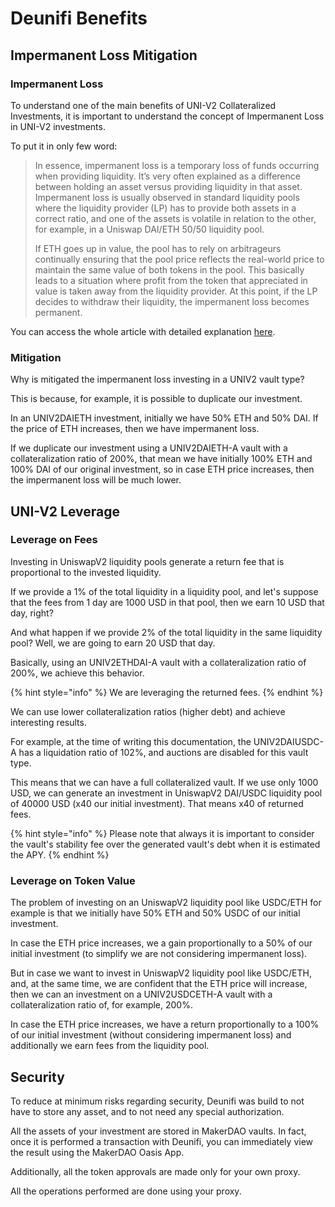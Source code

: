 # Deunifi Benefits

## Impermanent Loss Mitigation

### Impermanent Loss

To understand one of the main benefits of UNI-V2 Collateralized Investments, it is important to understand the concept of Impermanent Loss in UNI-V2 investments.

To put it in only few word:

> In essence, impermanent loss is a temporary loss of funds occurring when providing liquidity. It’s very often explained as a difference between holding an asset versus providing liquidity in that asset. Impermanent loss is usually observed in standard liquidity pools where the liquidity provider \(LP\) has to provide both assets in a correct ratio, and one of the assets is volatile in relation to the other, for example, in a Uniswap DAI/ETH 50/50 liquidity pool.
>
> If ETH goes up in value, the pool has to rely on arbitrageurs continually ensuring that the pool price reflects the real-world price to maintain the same value of both tokens in the pool. This basically leads to a situation where profit from the token that appreciated in value is taken away from the liquidity provider. At this point, if the LP decides to withdraw their liquidity, the impermanent loss becomes permanent.

You can access the whole article with detailed explanation [here](https://finematics.medium.com/what-is-impermanent-loss-defi-explained-4375f2df8a9d).

### Mitigation

Why is mitigated the impermanent loss investing in a UNIV2 vault type?

This is because, for example, it is possible to duplicate our investment.

In an UNIV2DAIETH investment, initially we have 50% ETH and 50% DAI. If the price of ETH increases, then we have impermanent loss.

If we duplicate our investment using a UNIV2DAIETH-A vault with a collateralization ratio of 200%, that mean we have initially 100% ETH and 100% DAI of our original investment, so in case ETH price increases, then the impermanent loss will be much lower.

## UNI-V2 Leverage

### Leverage on Fees

Investing in UniswapV2 liquidity pools generate a return fee that is proportional to the invested liquidity.

If we provide a 1% of the total liquidity in a liquidity pool, and let's suppose that the fees from 1 day are 1000 USD in that pool, then we earn 10 USD that day, right?

And what happen if we provide 2% of the total liquidity in the same liquidity pool? Well, we are going to earn 20 USD that day.

Basically, using an UNIV2ETHDAI-A vault with a collateralization ratio of 200%, we achieve this behavior.

{% hint style="info" %}
We are leveraging the returned fees.
{% endhint %}

We can use lower collateralization ratios \(higher debt\) and achieve interesting results.

For example, at the time of writing this documentation, the UNIV2DAIUSDC-A has a liquidation ratio of 102%, and auctions are disabled for this vault type.

This means that we can have a full collateralized vault. If we use only 1000 USD, we can generate an investment in UniswapV2 DAI/USDC liquidity pool of 40000 USD \(x40 our initial investment\). That means x40 of returned fees.

{% hint style="info" %}
Please note that always it is important to consider the vault's stability fee over the generated vault's debt when it is estimated the APY.
{% endhint %}

### Leverage on Token Value

The problem of investing on an UniswapV2 liquidity pool like USDC/ETH for example is that we initially have 50% ETH and 50% USDC of our initial investment.

In case the ETH price increases, we a gain proportionally to a 50% of our initial investment \(to simplify we are not considering impermanent loss\).

But in case we want to invest in UniswapV2 liquidity pool like USDC/ETH, and, at the same time, we are confident that the ETH price will increase, then we can an investment on a UNIV2USDCETH-A vault with a collateralization ratio of, for example, 200%.

In case the ETH price increases, we have a return proportionally to a 100% of our initial investment \(without considering impermanent loss\) and additionally we earn fees from the liquidity pool.

## Security

To reduce at minimum risks regarding security, Deunifi was build to not have to store any asset, and to not need any special authorization.

All the assets of your investment are stored in MakerDAO vaults. In fact, once it is performed a transaction with Deunifi, you can immediately view the result using the MakerDAO Oasis App.

Additionally, all the token approvals are made only for your own proxy.

All the operations performed are done using your proxy.

